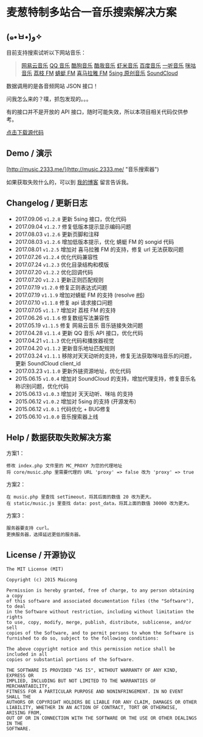 # 麦葱特制多站合一音乐搜索解决方案

## (๑•̀ㅂ•́)و✧

目前支持搜索试听以下网站音乐：

> [网易云音乐](http://music.163.com/)
> [QQ 音乐](http://y.qq.com/)
> [酷狗音乐](http://www.kugou.com/)
> [酷我音乐](http://www.kuwo.cn/)
> [虾米音乐](http://www.xiami.com/)
> [百度音乐](http://music.baidu.com/)
> [一听音乐](http://www.1ting.com/)
> [咪咕音乐](http://music.migu.cn/)
> [荔枝 FM](http://www.lizhi.fm/)
> [蜻蜓 FM](http://www.qingting.fm/)
> [喜马拉雅 FM](http://www.ximalaya.com/)
> [5sing 原创音乐](http://5sing.kugou.com/)
> [SoundCloud](https://soundcloud.com/)

数据调用的是各音频网站 JSON 接口！

问我怎么来的？噗，抓包发现的。。。

有的接口并不是开放的 API 接口，随时可能失效，所以本项目相关代码仅供参考。

[点击下载源代码](https://github.com/maicong/music/archive/master.zip)

## Demo / 演示

[http://music.2333.me/](http://music.2333.me/ "音乐搜索器")

如果获取失败什么的，可以到 [我的博客](https://maicong.me/msg) 留言告诉我。

## Changelog / 更新日志

-   2017.09.06 `v1.2.8` 更新 5sing 接口，优化代码
-   2017.09.04 `v1.2.7` 修复低版本提示显示编码问题
-   2017.08.03 `v1.2.6` 更新页脚和注释
-   2017.08.03 `v1.2.6` 增加低版本提示，优化 蜻蜓 FM 的 songid 代码
-   2017.08.01 `v1.2.5` 增加对 喜马拉雅 FM 的支持，修复 url 无法获取问题
-   2017.07.26 `v1.2.4` 优化代码兼容性
-   2017.07.24 `v1.2.3` 优化目录结构和模版
-   2017.07.20 `v1.2.2` 优化回调代码
-   2017.07.20 `v1.2.1` 更新正则匹配规则
-   2017.07.19 `v1.2.0` 修复正则表达式问题
-   2017.07.19 `v1.1.9` 增加对蜻蜓 FM 的支持 (resolve [#6](https://github.com/maicong/music/issues/6))
-   2017.07.10 `v1.1.8` 修复 api 请求接口问题
-   2017.07.05 `v1.1.7` 增加对 荔枝 FM 的支持
-   2017.06.26 `v1.1.6` 修复数组写法兼容性
-   2017.05.19 `v1.1.5` 修复 网易云音乐 音乐链接失效问题
-   2017.04.28 `v1.1.4` 更新 QQ 音乐 API 接口，优化代码
-   2017.04.21 `v1.1.3` 优化代码和播放器视觉
-   2017.04.20 `v1.1.2` 更新音乐地址匹配规则
-   2017.03.24 `v1.1.1` 移除对天天动听的支持，修复无法获取咪咕音乐的问题，更新 SoundCloud client_id
-   2017.03.23 `v1.1.0` 更新外链资源地址，优化代码
-   2015.06.15 `v1.0.4` 增加对 SoundCloud 的支持，增加代理支持，修复音乐名称识别问题，优化代码
-   2015.06.13 `v1.0.3` 增加对 天天动听、咪咕 的支持
-   2015.06.12 `v1.0.2` 增加对 5sing 的支持 (开源发布)
-   2015.06.12 `v1.0.1` 代码优化 + BUG修复
-   2015.06.10 `v1.0.0` 音乐搜索器上线

## Help / 数据获取失败解决方案

方案1：

```
修改 index.php 文件里的 MC_PROXY 为您的代理地址
将 core/music.php 里需要代理的 URL 'proxy' => false 改为 'proxy' => true
```

方案2：

```
在 music.php 里查找 setTimeout，将其后面的数值 20 改为更大。
在 static/music.js 里查找 data: post_data，将其上面的数值 30000 改为更大。
```

方案3：

```
服务器要支持 curl。
更换服务器，选择延迟更低的服务器。
```

## License / 开源协议

```
The MIT License (MIT)

Copyright (c) 2015 Maicong

Permission is hereby granted, free of charge, to any person obtaining a copy
of this software and associated documentation files (the "Software"), to deal
in the Software without restriction, including without limitation the rights
to use, copy, modify, merge, publish, distribute, sublicense, and/or sell
copies of the Software, and to permit persons to whom the Software is
furnished to do so, subject to the following conditions:

The above copyright notice and this permission notice shall be included in all
copies or substantial portions of the Software.

THE SOFTWARE IS PROVIDED "AS IS", WITHOUT WARRANTY OF ANY KIND, EXPRESS OR
IMPLIED, INCLUDING BUT NOT LIMITED TO THE WARRANTIES OF MERCHANTABILITY,
FITNESS FOR A PARTICULAR PURPOSE AND NONINFRINGEMENT. IN NO EVENT SHALL THE
AUTHORS OR COPYRIGHT HOLDERS BE LIABLE FOR ANY CLAIM, DAMAGES OR OTHER
LIABILITY, WHETHER IN AN ACTION OF CONTRACT, TORT OR OTHERWISE, ARISING FROM,
OUT OF OR IN CONNECTION WITH THE SOFTWARE OR THE USE OR OTHER DEALINGS IN THE
SOFTWARE.
```
